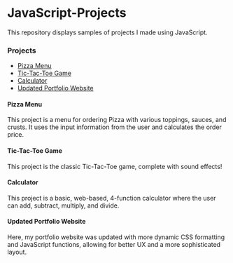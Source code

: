 # JavaScript-Projects
This repository displays samples of projects I made using JavaScript.

<h3>Projects</h3>
  <ul>
    <li><a href="https://github.com/zeeebs/JavaScript-Projects/tree/main/Pizza%20Menu" target="_blank">Pizza Menu</a></li>
    <li><a href="https://github.com/zeeebs/JavaScript-Projects/tree/main/TicTacToe" target="_blank">Tic-Tac-Toe Game</a></li>
    <li><a href="https://github.com/zeeebs/JavaScript-Projects/tree/main/Calculator" target="_blank">Calculator</a></li>
    <li><a href="https://github.com/zeeebs/JavaScript-Projects/tree/main/Final%20Assignment%20-%20portfolio%20website%20upgrade" target="_blank">Updated Portfolio    Website</a></li>
  </ul>

<h4>Pizza Menu</h4>

This project is a menu for ordering Pizza with various toppings, sauces, and crusts. It uses the input information from the user and calculates the order price.

<h4>Tic-Tac-Toe Game</h4>

This project is the classic Tic-Tac-Toe game, complete with sound effects!

<h4>Calculator</h4>

This project is a basic, web-based, 4-function calculator where the user can add, subtract, multiply, and divide.

<h4>Updated Portfolio Website</h4>

Here, my portfolio website was updated with more dynamic CSS formatting and JavaScript functions, allowing for better UX and a more sophisticated layout.
